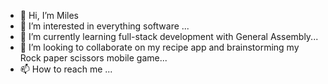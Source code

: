 - 👋 Hi, I’m Miles
- 👀 I’m interested in everything software ...
- 🌱 I’m currently learning full-stack development with General Assembly...
- 💞️ I’m looking to collaborate on my recipe app and brainstorming my Rock paper scissors mobile game...
- 📫 How to reach me ...

<!---
KDKMech/KDKMech is a ✨ special ✨ repository because its `README.md` (this file) appears on your GitHub profile.
You can click the Preview link to take a look at your changes.
--->
